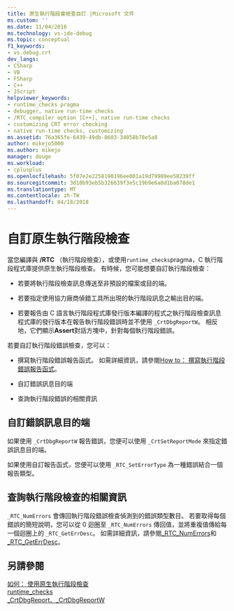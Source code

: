 ```yaml
---
title: 原生執行階段會檢查自訂 |Microsoft 文件
ms.custom: ''
ms.date: 11/04/2016
ms.technology: vs-ide-debug
ms.topic: conceptual
f1_keywords:
- vs.debug.crt
dev_langs:
- CSharp
- VB
- FSharp
- C++
- JScript
helpviewer_keywords:
- runtime_checks pragma
- debugger, native run-time checks
- /RTC compiler option [C++], native run-time checks
- customizing CRT error checking
- native run-time checks, customizing
ms.assetid: 76a365fe-6439-49db-8603-34058b78e5a8
author: mikejo5000
ms.author: mikejo
manager: douge
ms.workload:
- cplusplus
ms.openlocfilehash: 5f07e2e2258190196ee001a19d79989ee58239ff
ms.sourcegitcommit: 3d10b93eb5b326639f3e5c19b9e6a8d1ba078de1
ms.translationtype: MT
ms.contentlocale: zh-TW
ms.lasthandoff: 04/18/2018
---
```

# <a name="native-run-time-checks-customization"></a>自訂原生執行階段檢查
當您編譯與 **/RTC** （執行階段檢查），或使用`runtime_checks`pragma，C 執行階段程式庫提供原生執行階段檢查。 有時候，您可能想要自訂執行階段檢查：  
  
-   若要將執行階段檢查訊息傳送至非預設的檔案或目的端。  
  
-   若要指定使用協力廠商偵錯工具所出現的執行階段訊息之輸出目的端。  
  
-   若要報告由 C 語言執行階段程式庫發行版本編譯的程式之執行階段檢查訊息 程式庫的發行版本在報告執行階段錯誤時並不使用 `_CrtDbgReportW`。 相反地，它們顯示**Assert**對話方塊中，針對每個執行階段錯誤。  
  
 若要自訂執行階段錯誤檢查，您可以：  
  
-   撰寫執行階段錯誤報告函式。 如需詳細資訊，請參閱[How to： 撰寫執行階段錯誤報告函式](../debugger/how-to-write-a-run-time-error-reporting-function.md)。  
  
-   自訂錯誤訊息目的端  
  
-   查詢執行階段錯誤的相關資訊  
  
## <a name="customize-the-error-message-destination"></a>自訂錯誤訊息目的端  
 如果使用 `_CrtDbgReportW` 報告錯誤，您便可以使用 `_CrtSetReportMode` 來指定錯誤訊息目的端。  
  
 如果使用自訂報告函式，您便可以使用 `_RTC_SetErrorType` 為一種錯誤結合一個報告類型。  
  
## <a name="query-for-information-about-run-time-checks"></a>查詢執行階段檢查的相關資訊  
 `_RTC_NumErrors` 會傳回執行階段錯誤檢查偵測到的錯誤類型數目。 若要取得每個錯誤的簡短說明，您可以從 0 迴圈至 `_RTC_NumErrors` 傳回值，並將重複值傳給每一個迴圈上的 `_RTC_GetErrDesc`。 如需詳細資訊，請參閱[_RTC_NumErrors](/cpp/c-runtime-library/reference/rtc-numerrors)和[_RTC_GetErrDesc](/cpp/c-runtime-library/reference/rtc-geterrdesc)。  
  
## <a name="see-also"></a>另請參閱  
 [如何： 使用原生執行階段檢查](../debugger/how-to-use-native-run-time-checks.md)   
 [runtime_checks](/cpp/preprocessor/runtime-checks)   
 [_CrtDbgReport、_CrtDbgReportW](/cpp/c-runtime-library/reference/crtdbgreport-crtdbgreportw)